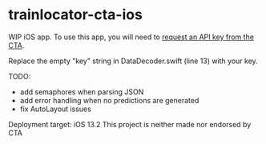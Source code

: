 # trainlocator-cta-ios

WIP iOS app. To use this app, you will need to [request an API key from the CTA](https://www.transitchicago.com/developers/traintracker/).

Replace the empty "key" string in DataDecoder.swift (line 13) with your key.

TODO: 
- add semaphores when parsing JSON
- add error handling when no predictions are generated
- fix AutoLayout issues

Deployment target: iOS 13.2
This project is neither made nor endorsed by CTA
 
